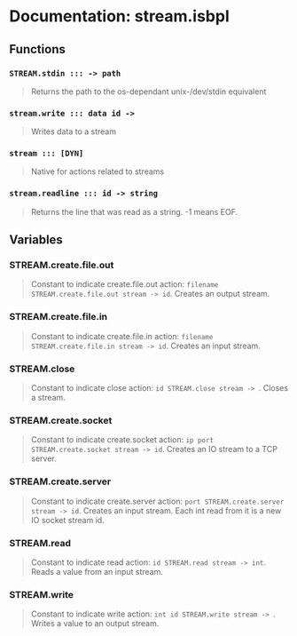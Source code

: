 # Documentation: stream.isbpl



## Functions

### `STREAM.stdin ::: -> path`

>   Returns the path to the os-dependant unix-/dev/stdin equivalent


### `stream.write ::: data id -> `

>   Writes data to a stream


### `stream ::: [DYN]`

>   Native for actions related to streams


### `stream.readline ::: id -> string`

>   Returns the line that was read as a string. -1 means EOF.


## Variables

### STREAM.create.file.out

>   Constant to indicate create.file.out action: `filename STREAM.create.file.out stream -> id`.
>   Creates an output stream.


### STREAM.create.file.in

>   Constant to indicate create.file.in action: `filename STREAM.create.file.in stream -> id`.
>   Creates an input stream.


### STREAM.close

>   Constant to indicate close action: `id STREAM.close stream -> `.
>   Closes a stream.


### STREAM.create.socket

>   Constant to indicate create.socket action: `ip port STREAM.create.socket stream -> id`.
>   Creates an IO stream to a TCP server.


### STREAM.create.server

>   Constant to indicate create.server action: `port STREAM.create.server stream -> id`.
>   Creates an input stream. Each int read from it is a new IO socket stream id.


### STREAM.read

>   Constant to indicate read action: `id STREAM.read stream -> int`.
>   Reads a value from an input stream.


### STREAM.write

>   Constant to indicate write action: `int id STREAM.write stream -> `.
>   Writes a value to an output stream.


